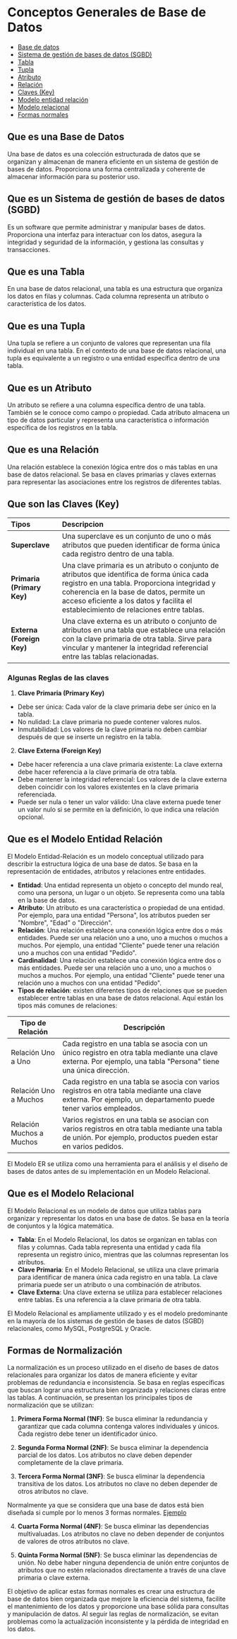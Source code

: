 # Conceptos Generales de Base de Datos

- [Base de datos](#que-es-una-base-de-datos)
- [Sistema de gestión de bases de datos (SGBD)](#que-es-un-sistema-de-gestión-de-bases-de-datos-sgbd)
- [Tabla](#que-es-una-tabla)
- [Tupla](#que-es-una-tupla)
- [Atributo](#que-es-un-atributo)
- [Relación](#que-es-una-relación)
- [Claves (Key)](#que-son-las-claves-key)
- [Modelo entidad relación](#que-es-el-modelo-entidad-relación)
- [Modelo relacional](#que-es-el-modelo-relacional)
- [Formas normales](#formas-de-normalización)

## Que es una Base de Datos

Una base de datos es una colección estructurada de datos que se organizan y almacenan de manera eficiente en un sistema de gestión de bases de datos. Proporciona una forma centralizada y coherente de almacenar información para su posterior uso.

## Que es un Sistema de gestión de bases de datos (SGBD)

Es un software que permite administrar y manipular bases de datos. Proporciona una interfaz para interactuar con los datos, asegura la integridad y seguridad de la información, y gestiona las consultas y transacciones.

## Que es una Tabla

En una base de datos relacional, una tabla es una estructura que organiza los datos en filas y columnas. Cada columna representa un atributo o característica de los datos.

## Que es una Tupla

Una tupla se refiere a un conjunto de valores que representan una fila individual en una tabla. En el contexto de una base de datos relacional, una tupla es equivalente a un registro o una entidad específica dentro de una tabla.

## Que es un Atributo

Un atributo se refiere a una columna específica dentro de una tabla. También se le conoce como campo o propiedad. Cada atributo almacena un tipo de datos particular y representa una característica o información específica de los registros en la tabla.

## Que es una Relación

Una relación establece la conexión lógica entre dos o más tablas en una base de datos relacional. Se basa en claves primarias y claves externas para representar las asociaciones entre los registros de diferentes tablas.

## Que son las Claves (Key)

| Tipos                      | Descripcion                                                                                                                                                                                                                                                                    |
| :------------------------- | :----------------------------------------------------------------------------------------------------------------------------------------------------------------------------------------------------------------------------------------------------------------------------- |
| **Superclave**             | Una superclave es un conjunto de uno o más atributos que pueden identificar de forma única cada registro dentro de una tabla.                                                                                                                                                  |
| **Primaria (Primary Key)** | Una clave primaria es un atributo o conjunto de atributos que identifica de forma única cada registro en una tabla. Proporciona integridad y coherencia en la base de datos, permite un acceso eficiente a los datos y facilita el establecimiento de relaciones entre tablas. |
| **Externa (Foreign Key)**  | Una clave externa es un atributo o conjunto de atributos en una tabla que establece una relación con la clave primaria de otra tabla. Sirve para vincular y mantener la integridad referencial entre las tablas relacionadas.                                                  |

### Algunas Reglas de las claves

1. **Clave Primaria (Primary Key)**

- Debe ser única: Cada valor de la clave primaria debe ser único en la tabla.
- No nulidad: La clave primaria no puede contener valores nulos.
- Inmutabilidad: Los valores de la clave primaria no deben cambiar después de que se inserte un registro en la tabla.

2. **Clave Externa (Foreign Key)**

- Debe hacer referencia a una clave primaria existente: La clave externa debe hacer referencia a la clave primaria de otra tabla.
- Debe mantener la integridad referencial: Los valores de la clave externa deben coincidir con los valores existentes en la clave primaria referenciada.
- Puede ser nula o tener un valor válido: Una clave externa puede tener un valor nulo si se permite en la definición, lo que indica una relación opcional.

## Que es el Modelo Entidad Relación

El Modelo Entidad-Relación es un modelo conceptual utilizado para describir la estructura lógica de una base de datos. Se basa en la representación de entidades, atributos y relaciones entre entidades.

- **Entidad**: Una entidad representa un objeto o concepto del mundo real, como una persona, un lugar o un objeto. Se representa como una tabla en la base de datos.
- **Atributo**: Un atributo es una característica o propiedad de una entidad. Por ejemplo, para una entidad "Persona", los atributos pueden ser "Nombre", "Edad" o "Dirección".
- **Relación**: Una relación establece una conexión lógica entre dos o más entidades. Puede ser una relación uno a uno, uno a muchos o muchos a muchos. Por ejemplo, una entidad "Cliente" puede tener una relación uno a muchos con una entidad "Pedido".
- **Cardinalidad**: Una relación establece una conexión lógica entre dos o más entidades. Puede ser una relación uno a uno, uno a muchos o muchos a muchos. Por ejemplo, una entidad "Cliente" puede tener una relación uno a muchos con una entidad "Pedido".
- **Tipos de relación**: existen diferentes tipos de relaciones que se pueden establecer entre tablas en una base de datos relacional. Aquí están los tipos más comunes de relaciones:

| Tipo de Relación         | Descripción                                                                                                                                                      |
| ------------------------ | ---------------------------------------------------------------------------------------------------------------------------------------------------------------- |
| Relación Uno a Uno       | Cada registro en una tabla se asocia con un único registro en otra tabla mediante una clave externa. Por ejemplo, una tabla "Persona" tiene una única dirección. |
| Relación Uno a Muchos    | Cada registro en una tabla se asocia con varios registros en otra tabla mediante una clave externa. Por ejemplo, un departamento puede tener varios empleados.   |
| Relación Muchos a Muchos | Varios registros en una tabla se asocian con varios registros en otra tabla mediante una tabla de unión. Por ejemplo, productos pueden estar en varios pedidos.  |

El Modelo ER se utiliza como una herramienta para el análisis y el diseño de bases de datos antes de su implementación en un Modelo Relacional.

## Que es el Modelo Relacional

El Modelo Relacional es un modelo de datos que utiliza tablas para organizar y representar los datos en una base de datos. Se basa en la teoría de conjuntos y la lógica matemática.

- **Tabla**: En el Modelo Relacional, los datos se organizan en tablas con filas y columnas. Cada tabla representa una entidad y cada fila representa un registro único, mientras que las columnas representan los atributos.
- **Clave Primaria**: En el Modelo Relacional, se utiliza una clave primaria para identificar de manera única cada registro en una tabla. La clave primaria puede ser un atributo o una combinación de atributos.
- **Clave Externa**: Una clave externa se utiliza para establecer relaciones entre tablas. Es una referencia a la clave primaria de otra tabla.

El Modelo Relacional es ampliamente utilizado y es el modelo predominante en la mayoría de los sistemas de gestión de bases de datos (SGBD) relacionales, como MySQL, PostgreSQL y Oracle.

## Formas de Normalización

La normalización es un proceso utilizado en el diseño de bases de datos relacionales para organizar los datos de manera eficiente y evitar problemas de redundancia e inconsistencia. Se basa en reglas específicas que buscan lograr una estructura bien organizada y relaciones claras entre las tablas. A continuación, se presentan los principales tipos de normalización que se utilizan:

1. **Primera Forma Normal (1NF)**: Se busca eliminar la redundancia y garantizar que cada columna contenga valores individuales y únicos. Cada registro debe tener un identificador único.

2. **Segunda Forma Normal (2NF)**: Se busca eliminar la dependencia parcial de los datos. Los atributos no clave deben depender completamente de la clave primaria.

3. **Tercera Forma Normal (3NF)**: Se busca eliminar la dependencia transitiva de los datos. Los atributos no clave no deben depender de otros atributos no clave.

Normalmente ya que se considera que una base de datos está bien diseñada si cumple por lo menos 3 formas normales. [Ejemplo](./normalizacion.sql)

4. **Cuarta Forma Normal (4NF)**: Se busca eliminar las dependencias multivaluadas. Los atributos no clave no deben depender de conjuntos de valores de otros atributos no clave.

5. **Quinta Forma Normal (5NF)**: Se busca eliminar las dependencias de unión. No debe haber ninguna dependencia de unión entre conjuntos de atributos que no estén relacionados directamente a través de una clave primaria o clave externa.

El objetivo de aplicar estas formas normales es crear una estructura de base de datos bien organizada que mejore la eficiencia del sistema, facilite el mantenimiento de los datos y proporcione una base sólida para consultas y manipulación de datos. Al seguir las reglas de normalización, se evitan problemas como la actualización inconsistente y la pérdida de integridad en los datos.
